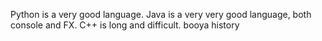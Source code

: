 Python is a very good language.
Java is a very very good language, both console and FX.
C++ is long and difficult.
booya
history
